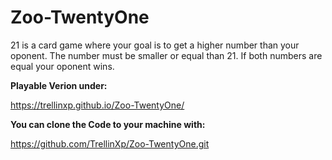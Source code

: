 # Zoo-TwentyOne

21 is a card game where your goal is to get a higher number 
than your oponent. The number must be smaller or equal than 21.
If both numbers are equal your oponent wins.

<b>Playable Verion under:</b>

https://trellinxp.github.io/Zoo-TwentyOne/

<b>You can clone the Code to your machine with:</b>

https://github.com/TrellinXp/Zoo-TwentyOne.git
